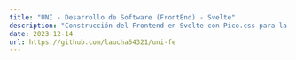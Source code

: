 ```yaml
---
title: "UNI - Desarrollo de Software (FrontEnd) - Svelte"
description: "Construcción del Frontend en Svelte con Pico.css para la Gestión de Notas de Alumnos"
date: 2023-12-14
url: https://github.com/laucha54321/uni-fe
---
```

